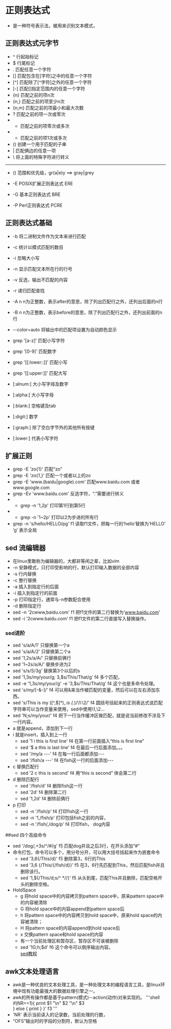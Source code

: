 # 正则表达式

- 是一种符号表示法，被用来识别文本模式，

## 正则表达式元字节
- ^ 行起始标记
- $ 行尾标记
- . 匹配任意一个字符
- [] 匹配包含在[字符]之中的任意一个字符
- [^] 匹配除了[^字符]之外的任意一个字符
- [-] 匹配[]指定范围内的任意一个字符
- {n} 匹配之前的项n次
- {n,} 匹配之前的项至少n次
- {n,m} 匹配之前的项最小和最大次数
- ? 匹配之前的项一次或零次
- * 匹配之前的项零次或多次
- + 匹配之前的项1次或多次
- () 创建一个用于匹配的子串
- | 匹配俩边的任意一项
- \ 将上面的特殊字符进行转义

---

- () 范围和优先级，gr(a|e)y ==> gray|grey

- -E POSIX扩展正则表达式 ERE
- -G 基本正则表达式 BRE
- -P Perl正则表达式 PCRE

## 正则表达式基础
- -b 将二进制文件作为文本来进行匹配
- -c 统计以模式匹配的数目
- -i 忽略大小写
- -n 显示匹配文本所在行的行号
- -v 反选，输出不匹配的内容
- -r 递归匹配查找
- -A n n为正整数，表示after的意思，除了列出匹配行之外，还列出后面的n行
- -B n n为正整数，表示before的意思，除了列出匹配行之外，还列出前面的n行
- --color=auto 将输出中的匹配项设置为自动颜色显示

- grep '[a-z]' 匹配小写字符
- grep '[0-9]' 匹配数字
- grep '[[:lower::]]' 匹配小写
- grep '[[:upper:]]' 匹配大写
- [:alnum:] 大小写字母及数字
- [:alpha:] 大小写字母
- [:blank:] 空格键及tab
- [:digit:] 数字
- [:graph:] 除了空白字节外的其他所有按键
- [:lower:] 代表小写字符

## 扩展正则
- grep -E 'zo{1}' 匹配“zo”
- grep -E 'zo{1,}' 匹配一个或者以上的zo
- grep -E 'www\.(baidu|google)\.com' 匹配www.baidu.com 或者www.google.com
- grep -Ev 'www\.baidu\.com' 反选字符，“.”需要进行转义
- - grep -n '1,2p' 打印第1行到第5行
- - grep -n '1~2p' 打印以2为步进的所有行
- grep -n 's/hello/HELLO/pg' f1 读取f1文件，把每一行的‘hello’替换为‘HELLO’ ‘g’ 表示全局

## sed 流编辑器
- 在linux里敢称为编辑器的，大都非等闲之辈，比如vim
- -n 安静模式，只打印受影响的行，默认打印输入数据的全部内容
- -s 行内替换
- -c 整行替换
- -a 插入到指定行的后面
- -i 插入到指定行的前面
- -p 打印指定行，通常与-n参数配合使用
- -d 删除指定行
- sed -n '2cwww,baidu.com' f1 把f1文件的第二行替换为‘www.baidu.com'
- sed -i '2cwww.baidu.com' f1 把f1文件的第二行直接写入替换操作。

### sed进阶
- sed 's/a/A/1' 只替换第一个a
- sed 's/a/A/2' 只替换第二个a
- sed '1,2s/a/A/' 只替换前俩行
- sed '1~2s/a/A/' 替换步进为2
- sed 's/s/S/3g' 替换第3个以后的s
- sed '1,3s/my/your/g; 3,$s/This/That/g' f4 多个匹配，
- sed -e '1,3s/my/your/g' -e '3,$s/This/That/g' f4 这个也是多命令处理。
- sed 's/my/[-&-]/' f4 可以用&来当作被匹配的变量，然后可以在左右添加东西。
- sed 's/This is my \([^,$]*\),.*is \(.*\)/\1:\2/' f4 圆括号括起来的正则表达式说匹配字符串可以当作变量来使用，sed中使用\1,\2...
- sed 'N;s/my/your/' f4 把下一行当作缓冲区做匹配，就是说当前修改不涉及下一行内容。
- a 就是append，添加到下一行
- i 就是insert，插入到上一行
	- sed '1 i this is first line' f4 在第一行前面插入“this is first line”
	- sed '$ a this is last line' f4 在最后一行后面添加。。。
	- sed '/my/a ---' f4 在每一行后面都添加---
	- sed '/fish/a ---' f4 在fish这一行的后面添加---
- c 替换匹配行
	- sed '2 c this is second' f4 用“this is second” 体会第二行
- d 删除匹配行
	- sed '/fish/d' f4 删除fish这一行
	- sed '2d' f4 删除第二行
	- sed '1,2d' f4 删除前俩行
- p 打印
	- sed -n '/fish/p' f4 打印fish这一行
	- sed -n '1,/fish/p' 打印包括fish之前的内容，
	- sed -n '/fish/,/dog/p' f4 打印fish， dog内容

##sed 四个高级命令
- sed '/dog/,+3s/^/#/g' f5 匹配dog并且之后3行，在开头添加“#”
- 命令打包，命令可以多个，用分号分开，可以用大括号括起来作为嵌套命令
	- sed '3,6{/This/d}' f5 删除第3，6行的This
	- sed '3,6 {/This/{/fish/d}}' f5 在3，6行先匹配到This，然后匹配fish并且删除该行。
	- sed '1,${/This/d;s/^ *//}' f5 从头到尾，匹配This并且删除，匹配空格开头的删除空格。
- HoldSpace
	- g 将hold space中的内容拷贝到pattern space中，原来pattern space中的内容被清除
	- G 将hold space中的内容append到pattern space后
	- h 将pattern space中的内容拷贝到hold space中，原来hold space的内容被清除；
	- H 将pattern space的内容append到hold space后	
	- x 交换pattern space和hold space的内容
	- 有一个当前处理区和暂存区，暂存区不可诶被删除
	- sed '1G;h;$d' f6 这个命令可以倒序输出内容。	
[sed教程](https://coolshell.cn/articles/9104.html)


## awk文本处理语言
- awk是一种优良的文本处理工具，是一种处理文本的编程语言工具，是linux环境中现有功能最强大的数据处理引擎之一。
- awk的所有操作都是基于pattern(模式)--action(动作)对来实现的。
'''shell
if(NR==1){
print $1 "\n" $2 "\n" $3  
} else {
print 
}
}' f3
'''
- 'NR' 表示当前读入的记录数，当前处理的行数，
- “OFS”输出时的字段的分割符，默认为空格
